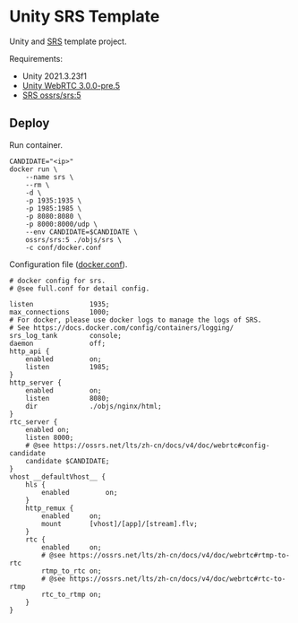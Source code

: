 # Unity SRS Template

Unity and [SRS](https://github.com/ossrs) template project.

Requirements:
* Unity 2021.3.23f1
* [Unity WebRTC 3.0.0-pre.5](https://github.com/Unity-Technologies/com.unity.webrtc)
* [SRS ossrs/srs:5](https://hub.docker.com/r/ossrs/srs)

## Deploy

Run container.
```
CANDIDATE="<ip>"
docker run \
	--name srs \
	--rm \
	-d \
	-p 1935:1935 \
	-p 1985:1985 \
	-p 8080:8080 \
	-p 8000:8000/udp \
	--env CANDIDATE=$CANDIDATE \
	ossrs/srs:5 ./objs/srs \
	-c conf/docker.conf
```

Configuration file ([docker.conf](https://github.com/ossrs/srs/blob/develop/trunk/conf/docker.conf)).
```
# docker config for srs.
# @see full.conf for detail config.

listen              1935;
max_connections     1000;
# For docker, please use docker logs to manage the logs of SRS.
# See https://docs.docker.com/config/containers/logging/
srs_log_tank        console;
daemon              off;
http_api {
    enabled         on;
    listen          1985;
}
http_server {
    enabled         on;
    listen          8080;
    dir             ./objs/nginx/html;
}
rtc_server {
    enabled on;
    listen 8000;
    # @see https://ossrs.net/lts/zh-cn/docs/v4/doc/webrtc#config-candidate
    candidate $CANDIDATE;
}
vhost __defaultVhost__ {
    hls {
        enabled         on;
    }
    http_remux {
        enabled     on;
        mount       [vhost]/[app]/[stream].flv;
    }
    rtc {
        enabled     on;
        # @see https://ossrs.net/lts/zh-cn/docs/v4/doc/webrtc#rtmp-to-rtc
        rtmp_to_rtc on;
        # @see https://ossrs.net/lts/zh-cn/docs/v4/doc/webrtc#rtc-to-rtmp
        rtc_to_rtmp on;
    }
}
```
